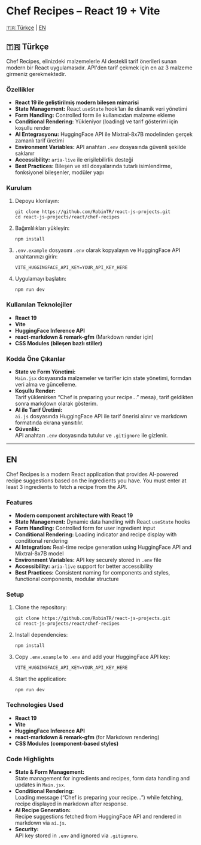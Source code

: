 # Chef Recipes – React 19 + Vite

[🇹🇷 Türkçe](#-türkçe) | [EN](#en)

## 🇹🇷 Türkçe

Chef Recipes, elinizdeki malzemelerle AI destekli tarif önerileri sunan modern bir React uygulamasıdır. API'den tarif çekmek için en az 3 malzeme girmeniz gerekmektedir.

### Özellikler

- **React 19 ile geliştirilmiş modern bileşen mimarisi**
- **State Management:** React `useState` hook’ları ile dinamik veri yönetimi
- **Form Handling:** Controlled form ile kullanıcıdan malzeme ekleme
- **Conditional Rendering:** Yükleniyor (loading) ve tarif gösterimi için koşullu render
- **AI Entegrasyonu:** HuggingFace API ile Mixtral-8x7B modelinden gerçek zamanlı tarif üretimi
- **Environment Variables:** API anahtarı `.env` dosyasında güvenli şekilde saklanır
- **Accessibility:** `aria-live` ile erişilebilirlik desteği
- **Best Practices:** Bileşen ve stil dosyalarında tutarlı isimlendirme, fonksiyonel bileşenler, modüler yapı

### Kurulum

1. Depoyu klonlayın:
   ```
   git clone https://github.com/RobinTR/react-js-projects.git
   cd react-js-projects/react/chef-recipes
   ```

2. Bağımlılıkları yükleyin:
   ```
   npm install
   ```

3. `.env.example` dosyasını `.env` olarak kopyalayın ve HuggingFace API anahtarınızı girin:
   ```
   VITE_HUGGINGFACE_API_KEY=YOUR_API_KEY_HERE
   ```

4. Uygulamayı başlatın:
   ```
   npm run dev
   ```

### Kullanılan Teknolojiler

- **React 19**
- **Vite**
- **HuggingFace Inference API**
- **react-markdown & remark-gfm** (Markdown render için)
- **CSS Modules (bileşen bazlı stiller)**

### Kodda Öne Çıkanlar

- **State ve Form Yönetimi:**  
  `Main.jsx` dosyasında malzemeler ve tarifler için state yönetimi, formdan veri alma ve güncelleme.
- **Koşullu Render:**  
  Tarif yüklenirken “Chef is preparing your recipe...” mesajı, tarif geldikten sonra markdown olarak gösterim.
- **AI ile Tarif Üretimi:**  
  `ai.js` dosyasında HuggingFace API ile tarif önerisi alınır ve markdown formatında ekrana yansıtılır.
- **Güvenlik:**  
  API anahtarı `.env` dosyasında tutulur ve `.gitignore` ile gizlenir.

---

## EN

Chef Recipes is a modern React application that provides AI-powered recipe suggestions based on the ingredients you have. You must enter at least 3 ingredients to fetch a recipe from the API.

### Features

- **Modern component architecture with React 19**
- **State Management:** Dynamic data handling with React `useState` hooks
- **Form Handling:** Controlled form for user ingredient input
- **Conditional Rendering:** Loading indicator and recipe display with conditional rendering
- **AI Integration:** Real-time recipe generation using HuggingFace API and Mixtral-8x7B model
- **Environment Variables:** API key securely stored in `.env` file
- **Accessibility:** `aria-live` support for better accessibility
- **Best Practices:** Consistent naming for components and styles, functional components, modular structure

### Setup

1. Clone the repository:
   ```
   git clone https://github.com/RobinTR/react-js-projects.git
   cd react-js-projects/react/chef-recipes
   ```

2. Install dependencies:
   ```
   npm install
   ```

3. Copy `.env.example` to `.env` and add your HuggingFace API key:
   ```
   VITE_HUGGINGFACE_API_KEY=YOUR_API_KEY_HERE
   ```

4. Start the application:
   ```
   npm run dev
   ```

### Technologies Used

- **React 19**
- **Vite**
- **HuggingFace Inference API**
- **react-markdown & remark-gfm** (for Markdown rendering)
- **CSS Modules (component-based styles)**

### Code Highlights

- **State & Form Management:**  
  State management for ingredients and recipes, form data handling and updates in `Main.jsx`.
- **Conditional Rendering:**  
  Loading message (“Chef is preparing your recipe...”) while fetching, recipe displayed in markdown after response.
- **AI Recipe Generation:**  
  Recipe suggestions fetched from HuggingFace API and rendered in markdown via `ai.js`.
- **Security:**  
  API key stored in `.env` and ignored via `.gitignore`.
